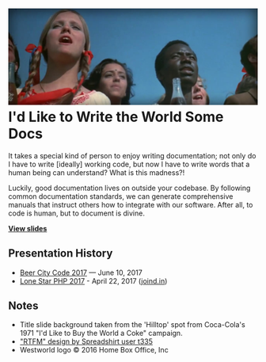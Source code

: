 # ![Still from the 1971 "I'd Like to Buy the World a Coke" advertising campaign](resources/banner.jpg) I'd Like to Write the World Some Docs

It takes a special kind of person to enjoy writing documentation; not only do I have to write [ideally] working code, but now I have to write words that a human being can understand? What is this madness?!

Luckily, good documentation lives on outside your codebase. By following common documentation standards, we can generate comprehensive manuals that instruct others how to integrate with our software. After all, to code is human, but to document is divine.

**[View slides](https://stevegrunwell.github.io/write-some-docs)**


## Presentation History

* [Beer City Code 2017](http://beercitycode.com/) — June 10, 2017
* [Lone Star PHP 2017](http://lonestarphp.com/) - April 22, 2017 ([joind.in](https://joind.in/talk/b68e9))


## Notes

* Title slide background taken from the 'Hilltop' spot from Coca-Cola's 1971 "I'd Like to Buy the World a Coke" campaign.
* ["RTFM" design by Spreadshirt user t335](https://www.spreadshirt.com/rtfm-A11001966)
* Westworld logo &copy; 2016 Home Box Office, Inc
